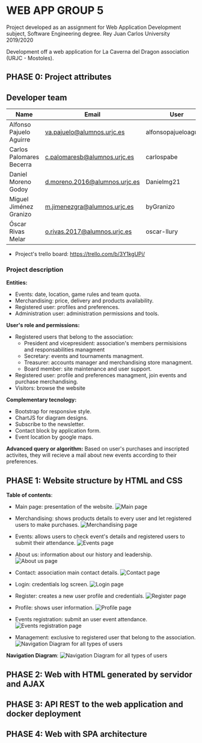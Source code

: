 # WEB APP GROUP 5

Project developed as an assignment for Web Application Development subject, Software Engineering degree.
Rey Juan Carlos University 2019/2020

Development off a web application for La Caverna del Dragon association (URJC - Mostoles).

## PHASE 0: Project attributes

## Developer team
| Name	| Email	| User |
|-------|-------|--------|
| Alfonso Pajuelo Aguirre	| va.pajuelo@alumnos.urjc.es	| alfonsopajueloaguirre |
| Carlos Palomares Becerra	| c.palomaresb@alumnos.urjc.es	| carlospabe |
| Daniel Moreno Godoy		| d.moreno.2016@alumnos.urjc.es	| Danielmg21 |
| Miguel Jiménez Granizo	| m.jimenezgra@alumnos.urjc.es	| byGranizo |
| Óscar Rivas Melar         | o.rivas.2017@alumnos.urjc.es 	| oscar-llury |

- Project's trello board: https://trello.com/b/3Y1kgUPj/

### Project description
**Entities:**
* Events: date, location, game rules and team quota.
* Merchandising: price, delivery and products availability.
* Registered user: profiles and preferences.
* Administration user: administration permissions and tools.

**User's role and permissions:**
- Registered users that belong to the association:
  - President and vicepresident: association's members permisisions and responsabilities managment  
  - Secretary: events and tournaments managment.
  - Treasurer: accounts manager and merchandising store managment.
  - Board member: site maintenance and user support.
- Registered user: profile and preferences managment, join events and purchase merchandising.
- Visitors: browse the website

**Complementary tecnology:**
* Bootstrap for responsive style.
* ChartJS for diagram designs.
* Subscribe to the newsletter.
* Contact block by application form.
* Event location by google maps.

**Advanced query or algorithm:**
Based on user's purchases and inscripted activites, they will recieve a mail about new events according to their preferences.

## PHASE 1: Website structure by HTML and CSS
**Table of contents**:
  - Main page: presentation of the website.
  ![Main page](assets/img/webScreenShots/index.PNG)
  
 - Merchandising: shows products details to every user and let registered users to make purchases.
  ![Merchandising page](assets/img/webScreenShots/merchandising.PNG)
  
 - Events: allows users to check event's details and registered users to submit their attendance.
  ![Events page](assets/img/webScreenShots/events.PNG)
  
  - About us: information about our history and leadership.
  ![About us page](assets/img/webScreenShots/aboutUs.PNG)
  
  - Contact: association main contact details.
  ![Contact page](assets/img/webScreenShots/contact.PNG)
  
  - Login: credentials log screen.
  ![Login page](assets/img/webScreenShots/login.PNG)
  
  - Register: creates a new user profile and credentials.
  ![Register page](assets/img/webScreenShots/register.PNG)
  
 - Profile: shows user information.
  ![Profile page](#)
  
 - Events registration: submit an user event attendance.
  ![Events registration page](#)

  - Management: exclusive to registered user that belong to the association.
  ![Navigation Diagram for all types of users](#)
  
**Navigation Diagram**: 
![Navigation Diagram for all types of users](assets/img/navigationDiagram.png)

## PHASE 2: Web with HTML generated by servidor and AJAX

## PHASE 3: API REST to the web application and docker deployment

## PHASE 4: Web with SPA architecture
